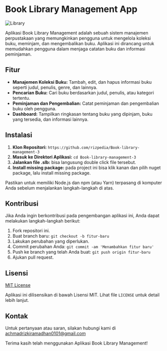 # Book Library Management App

![Library](https://example.com/library-image.jpg)

Aplikasi Book Library Management adalah sebuah sistem manajemen perpustakaan yang memungkinkan pengguna untuk mengelola koleksi buku, meminjam, dan mengembalikan buku. Aplikasi ini dirancang untuk memudahkan pengguna dalam menjaga catatan buku dan informasi peminjaman.

## Fitur

- **Manajemen Koleksi Buku:** Tambah, edit, dan hapus informasi buku seperti judul, penulis, genre, dan lainnya.
- **Pencarian Buku:** Cari buku berdasarkan judul, penulis, atau kategori tertentu.
- **Peminjaman dan Pengembalian:** Catat peminjaman dan pengembalian buku oleh pengguna.
- **Dashboard:** Tampilkan ringkasan tentang buku yang dipinjam, buku yang tersedia, dan informasi lainnya.

## Instalasi

1. **Klon Repositori:** `https://github.com/rizpedia/Book-library-management-3`
2. **Masuk ke Direktori Aplikasi:** `cd Book-library-management-3`
3. **Jalankan file .slb:** bisa langusung double click file tersebut.
4. **Install missing package:** pada project ini bisa klik kanan dan pilih nuget package, lalu install missing package.

Pastikan untuk memiliki Node.js dan npm (atau Yarn) terpasang di komputer Anda sebelum menjalankan langkah-langkah di atas.

## Kontribusi

Jika Anda ingin berkontribusi pada pengembangan aplikasi ini, Anda dapat melakukan langkah-langkah berikut:

1. Fork repositori ini.
2. Buat branch baru: `git checkout -b fitur-baru`
3. Lakukan perubahan yang diperlukan.
4. Commit perubahan Anda: `git commit -am 'Menambahkan fitur baru'`
5. Push ke branch yang telah Anda buat: `git push origin fitur-baru`
6. Ajukan pull request.

## Lisensi

[MIT License](https://opensource.org/licenses/MIT)

Aplikasi ini dilisensikan di bawah Lisensi MIT. Lihat file `LICENSE` untuk detail lebih lanjut.

## Kontak

Untuk pertanyaan atau saran, silakan hubungi kami di achmadrizkiramadhan0101@gmail.com

Terima kasih telah menggunakan Aplikasi Book Library Management!
